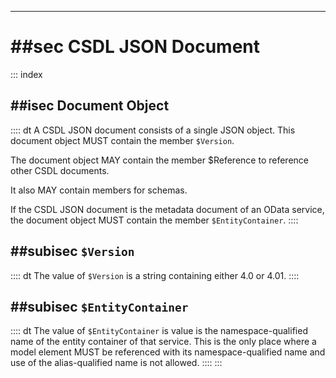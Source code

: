 -------

# ##sec CSDL JSON Document

::: index
## ##isec Document Object

:::: dt
A CSDL JSON document consists of a single JSON object. This document object MUST contain the member `$Version`.

The document object MAY contain the member $Reference to reference other CSDL documents.

It also MAY contain members for schemas.

If the CSDL JSON document is the metadata document of an OData service, the document object MUST contain the member `$EntityContainer`.
::::

## ##subisec `$Version`

:::: dt
The value of `$Version` is a string containing either 4.0 or 4.01.
::::

## ##subisec `$EntityContainer`

:::: dt
The value of `$EntityContainer` is value is the namespace-qualified name of the entity container of that service. This is the only place where a model element MUST be referenced with its namespace-qualified name and use of the alias-qualified name is not allowed.
::::
:::
